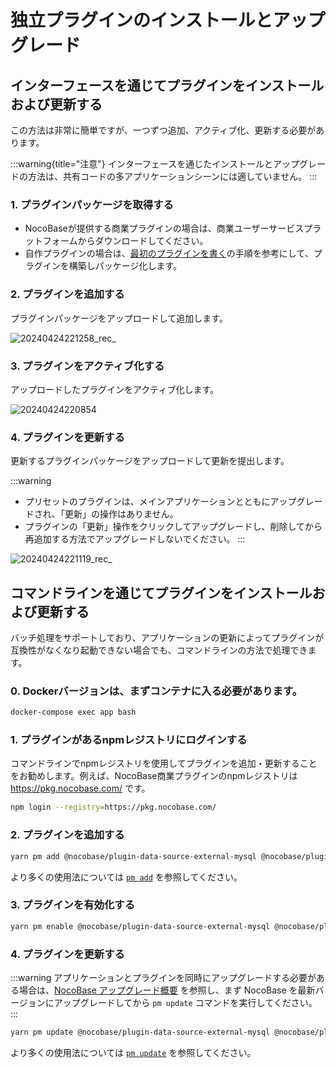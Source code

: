 # 独立プラグインのインストールとアップグレード

## インターフェースを通じてプラグインをインストールおよび更新する

この方法は非常に簡単ですが、一つずつ追加、アクティブ化、更新する必要があります。

:::warning{title="注意"}
インターフェースを通じたインストールとアップグレードの方法は、共有コードの多アプリケーションシーンには適していません。
:::

### 1. プラグインパッケージを取得する

- NocoBaseが提供する商業プラグインの場合は、商業ユーザーサービスプラットフォームからダウンロードしてください。
- 自作プラグインの場合は、[最初のプラグインを書く](/development/your-first-plugin)の手順を参考にして、プラグインを構築しパッケージ化します。

### 2. プラグインを追加する

プラグインパッケージをアップロードして追加します。

![20240424221258_rec_](https://nocobase-docs.oss-cn-beijing.aliyuncs.com/20240424221258_rec_.gif)

### 3. プラグインをアクティブ化する

アップロードしたプラグインをアクティブ化します。

![20240424220854](https://nocobase-docs.oss-cn-beijing.aliyuncs.com/20240424220854.png)

### 4. プラグインを更新する

更新するプラグインパッケージをアップロードして更新を提出します。

:::warning
- プリセットのプラグインは、メインアプリケーションとともにアップグレードされ、「更新」の操作はありません。
- プラグインの「更新」操作をクリックしてアップグレードし、削除してから再追加する方法でアップグレードしないでください。
:::

![20240424221119_rec_](https://nocobase-docs.oss-cn-beijing.aliyuncs.com/20240424221119_rec_.gif)

## コマンドラインを通じてプラグインをインストールおよび更新する

バッチ処理をサポートしており、アプリケーションの更新によってプラグインが互換性がなくなり起動できない場合でも、コマンドラインの方法で処理できます。

### 0. Dockerバージョンは、まずコンテナに入る必要があります。

```bash
docker-compose exec app bash
```

### 1. プラグインがあるnpmレジストリにログインする

コマンドラインでnpmレジストリを使用してプラグインを追加・更新することをお勧めします。例えば、NocoBase商業プラグインのnpmレジストリは https://pkg.nocobase.com/ です。

```bash
npm login --registry=https://pkg.nocobase.com/
```

### 2. プラグインを追加する

```bash
yarn pm add @nocobase/plugin-data-source-external-mysql @nocobase/plugin-embed --registry=https://pkg.nocobase.com/
```

より多くの使用法については [`pm add`](#) を参照してください。

### 3. プラグインを有効化する

```bash
yarn pm enable @nocobase/plugin-data-source-external-mysql @nocobase/plugin-embed
```

### 4. プラグインを更新する

:::warning
アプリケーションとプラグインを同時にアップグレードする必要がある場合は、[NocoBase アップグレード概要](/welcome/getting-started/upgrading) を参照し、まず NocoBase を最新バージョンにアップグレードしてから `pm update` コマンドを実行してください。
:::

```bash
yarn pm update @nocobase/plugin-data-source-external-mysql @nocobase/plugin-embed --registry=https://pkg.nocobase.com/
```

より多くの使用法については [`pm update`](#) を参照してください。

